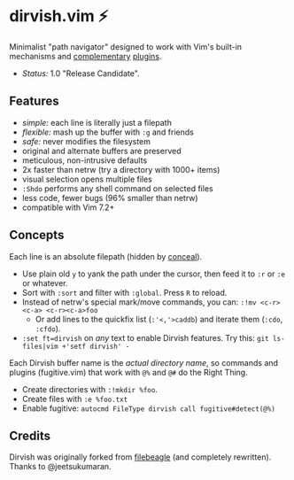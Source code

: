 dirvish.vim :zap:
=================

Minimalist "path navigator" designed to work with Vim's built-in mechanisms and
[complementary](https://github.com/tpope/vim-eunuch)
[plugins](https://github.com/tpope/vim-unimpaired).

- _Status:_ 1.0 "Release Candidate".

Features
--------

- _simple:_ each line is literally just a filepath
- _flexible:_ mash up the buffer with `:g` and friends
- _safe:_ never modifies the filesystem
- original and alternate buffers are preserved
- meticulous, non-intrusive defaults
- 2x faster than netrw (try a directory with 1000+ items)
- visual selection opens multiple files
- `:Shdo` performs any shell command on selected files
- less code, fewer bugs (96% smaller than netrw)
- compatible with Vim 7.2+

Concepts
--------

Each line is an absolute filepath (hidden by
[conceal](https://neovim.io/doc/user/syntax.html#conceal)).

- Use plain old `y` to yank the path under the cursor, then feed it to `:r` or
  `:e` or whatever.
- Sort with `:sort` and filter with `:global`. Press `R` to reload.
- Instead of netrw's special mark/move commands, you can:
  `:!mv <c-r><c-a> <c-r><c-a>foo`
    - Or add lines to the quickfix list (`:'<,'>caddb`) and iterate them
      (`:cdo`, `:cfdo`).
- `:set ft=dirvish` on _any_ text to enable Dirvish features. Try this:
  `git ls-files|vim +'setf dirvish' -`

Each Dirvish buffer name is the _actual directory name_, so commands and
plugins (fugitive.vim) that work with `@%` and `@#` do the Right Thing.

- Create directories with `:!mkdir %foo`.
- Create files with `:e %foo.txt`
- Enable fugitive: `autocmd FileType dirvish call fugitive#detect(@%)`

Credits
-------

Dirvish was originally forked from
[filebeagle](https://github.com/jeetsukumaran/vim-filebeagle) (and completely
rewritten). Thanks to @jeetsukumaran.
